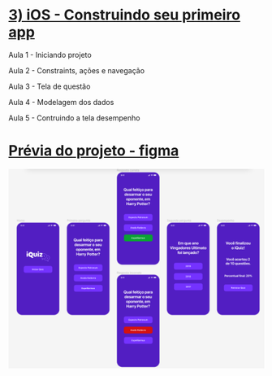 # [3) iOS - Construindo seu primeiro app](https://cursos.alura.com.br/course/ios-construindo-primeiro-aplicativo)

Aula 1 - Iniciando projeto

Aula 2 - Constraints, ações e navegação

Aula 3 - Tela de questão

Aula 4 - Modelagem dos dados

Aula 5 - Contruindo a tela desempenho

# [Prévia do projeto - figma](https://www.figma.com/file/arNzZp0KyM55CKpvlZjUOL/iQuiz?node-id=0%3A1)
![Prévia do projeto - figma](aparenciaDoApp.png)
